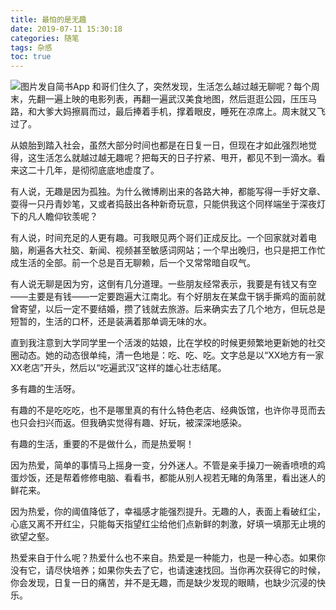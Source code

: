 ```yaml
---
title: 最怕的是无趣
date: 2019-07-11 15:30:18
categories: 随笔
tags: 杂感
toc: true
---
```

![图片发自简书App](http://upload-images.jianshu.io/upload_images/29336-fa3889556b041194.jpg)
和哥们住久了，突然发现，生活怎么越过越无聊呢？每个周末，先翻一遍上映的电影列表，再翻一遍武汉美食地图，然后逛逛公园，压压马路，和大爹大妈擦肩而过，最后捧着手机，撑着眼皮，睡死在凉席上。周末就又飞过了。

从娘胎到踏入社会，虽然大部分时间也都是在日复一日，但现在才如此强烈地觉得，这生活怎么就越过越无趣呢？把每天的日子拧紧、甩开，都见不到一滴水。看来这二十几年，是彻彻底底地虚度了。

有人说，无趣是因为孤独。为什么微博刷出来的各路大神，都能写得一手好文章、耍得一只丹青妙笔，又或者捣鼓出各种新奇玩意，只能供我这个同样端坐于深夜灯下的凡人瞻仰钦羡呢？

有人说，时间充足的人更有趣。可我眼见两个哥们正成反比。一个回家就对着电脑，刷遍各大社交、新闻、视频甚至敏感词网站；一个早出晚归，也只是把工作忙成生活的全部。前一个总是百无聊赖，后一个又常常暗自叹气。

有人说无聊是因为穷，这倒有几分道理。一些朋友经常表示，我要是有钱又有空——主要是有钱——一定要跑遍大江南北。有个好朋友在某盘干锅手撕鸡的面前就曾寄望，以后一定不要结婚，攒了钱就去旅游。后来确实去了几个地方，但玩总是短暂的，生活的口杯，还是装满着那单调无味的水。

直到我注意到大学同学里一个活泼的姑娘，比在学校的时候更频繁地更新她的社交圈动态。她的动态很单纯，清一色地是：吃、吃、吃。文字总是以“XX地方有一家XX老店”开头，然后以“吃遍武汉”这样的雄心壮志结尾。

多有趣的生活呀。

有趣的不是吃吃吃，也不是哪里真的有什么特色老店、经典饭馆，也许你寻觅而去也只会扫兴而返。但我确实觉得有趣、好玩，被深深地感染。

有趣的生活，重要的不是做什么，而是热爱啊！

因为热爱，简单的事情马上摇身一变，分外迷人。不管是亲手操刀一碗香喷喷的鸡蛋炒饭，还是帮着修修电脑、看看书，都能从别人视若无睹的角落里，看出迷人的鲜花来。

因为热爱，你的阈值降低了，幸福感才能强烈提升。无趣的人，表面上看破红尘，心底又离不开红尘，只能每天指望红尘给他们点新鲜的刺激，好填一填那无止境的欲望之壑。

热爱来自于什么呢？热爱什么也不来自。热爱是一种能力，也是一种心态。如果你没有它，请尽快培养；如果你失去了它，也请速速找回。当你再次获得它的时候，你会发现，日复一日的痛苦，并不是无趣，而是缺少发现的眼睛，也缺少沉浸的快乐。








